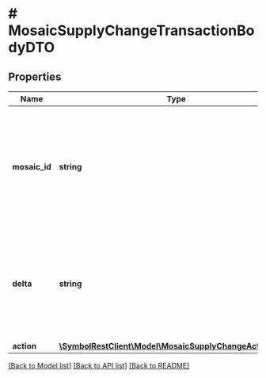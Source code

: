 # # MosaicSupplyChangeTransactionBodyDTO

## Properties

Name | Type | Description | Notes
------------ | ------------- | ------------- | -------------
**mosaic_id** | **string** | Mosaic identifier. If the most significant bit of byte 0 is set, a namespaceId (alias) is used instead of the real mosaic identifier. |
**delta** | **string** | Absolute amount. An amount of 123456789 (absolute) for a mosaic with divisibility 6 means 123.456789 (relative). |
**action** | [**\SymbolRestClient\Model\MosaicSupplyChangeActionEnum**](MosaicSupplyChangeActionEnum.md) |  |

[[Back to Model list]](../../README.md#models) [[Back to API list]](../../README.md#endpoints) [[Back to README]](../../README.md)
